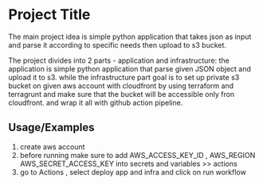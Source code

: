 
# Project Title
The main project idea is simple python application that takes json as input and parse it according to specific needs then upload to s3 bucket.

The project divides into 2 parts - application and infrastructure:
the application is simple python application that parse given JSON object and upload it to s3.
while the infrastructure part goal is to set up private s3 bucket on given aws account with cloudfront by using terraform and terragrunt and make sure that the bucket will be accessible only fron cloudfront. 
and wrap it all with github action pipeline.


## Usage/Examples

1. create aws account
2. before running make sure to add AWS_ACCESS_KEY_ID , AWS_REGION       AWS_SECRET_ACCESS_KEY into secrets and variables >> actions
3. go to Actions , select deploy app and infra and click on run workflow

